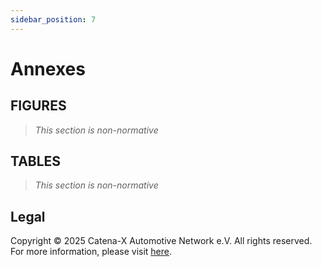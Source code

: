 ```yaml
---
sidebar_position: 7
---
```


# Annexes

## FIGURES

> *This section is non-normative*

## TABLES

> *This section is non-normative*

## Legal

Copyright © 2025 Catena-X Automotive Network e.V. All rights reserved. For more information, please visit [here](/copyright).
